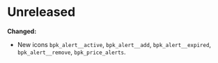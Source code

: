 # Unreleased

**Changed:**

- New icons `bpk_alert__active`, `bpk_alert__add`, `bpk_alert__expired`, `bpk_alert__remove`, `bpk_price_alerts`.
